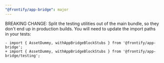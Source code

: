 ```yaml
---
"@frontify/app-bridge": major
---
```


BREAKING CHANGE:
Split the testing utilities out of the main bundle, so they don't end up in production builds.
You will need to update the import paths in your tests:

```git
- import { AssetDummy, withAppBridgeBlockStubs } from '@frontify/app-bridge';
+ import { AssetDummy, withAppBridgeBlockStubs } from '@frontify/app-bridge/testing';
```
